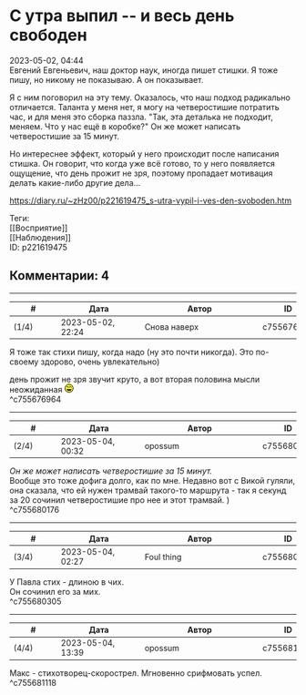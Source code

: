 С утра выпил -- и весь день свободен
====================================

  
2023-05-02, 04:44  
 Евгений Евгеньевич, наш доктор наук, иногда пишет стишки. Я тоже пишу, но никому не показываю. А он показывает.   
   
 Я с ним поговорил на эту тему. Оказалось, что наш подход радикально отличается. Таланта у меня нет, я могу на четверостишие потратить час, и для меня это сборка паззла. "Так, эта деталька не подходит, меняем. Что у нас ещё в коробке?" Он же может написать четверостишие за 15 минут.   
   
 Но интереснее эффект, который у него происходит после написания стишка. Он говорит, что когда уже всё готово, то у него появляется ощущение, что день прожит не зря, поэтому пропадает мотивация делать какие-либо другие дела...   
  
<https://diary.ru/~zHz00/p221619475_s-utra-vypil-i-ves-den-svoboden.htm>  
  
Теги:  
[[Восприятие]]  
[[Наблюдения]]  
ID: p221619475  


Комментарии: 4
--------------

  


---



|         #         |              Дата              |                     Автор                     |           ID           |
| --- | --- | --- | --- |
| (1/4) | 2023-05-02, 22:24 | Снова наверх | c755676964 |

  
 Я тоже так стихи пишу, когда надо (ну это почти никогда). Это по-своему здорово, очень увлекательно)   
   
  день прожит не зря  звучит круто, а вот вторая половина мысли неожиданная ![:laugh:](pics/1126.gif)   
 ^c755676964

---



|         #         |              Дата              |                     Автор                     |           ID           |
| --- | --- | --- | --- |
| (2/4) | 2023-05-04, 00:32 | opossum | c755680176 |

  
  *Он же может написать четверостишие за 15 минут.*    
 Вообще это тоже дофига долго, как по мне. Недавно вот с Викой гуляли, она сказала, что ей нужен трамвай такого-то маршрута - так я секунд за 20 сочинил четверостишие про нее и этот трамвай. )   
 ^c755680176

---



|         #         |              Дата              |                     Автор                     |           ID           |
| --- | --- | --- | --- |
| (3/4) | 2023-05-04, 02:27 | Foul thing | c755680305 |

  
 У Павла стих - длиною в чих.   
 Он сочинил его за мих.   
 ^c755680305

---



|         #         |              Дата              |                     Автор                     |           ID           |
| --- | --- | --- | --- |
| (4/4) | 2023-05-04, 13:39 | opossum | c755681118 |

  
 Макс - стихотворец-скорострел. Мгновенно срифмовать успел.   
 ^c755681118
